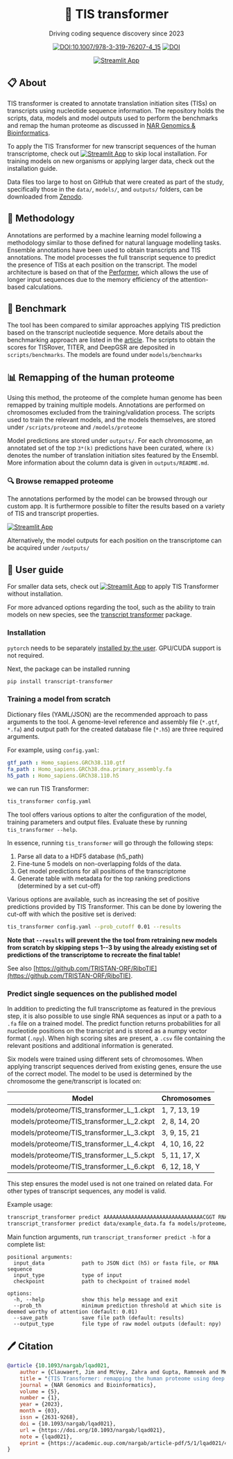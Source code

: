 <div align="center">
<h1>🧬 TIS transformer</h1>

Driving coding sequence discovery since 2023

[![DOI:10.1007/978-3-319-76207-4_15](https://zenodo.org/badge/DOI/10.1007/978-3-319-76207-4_15.svg)](https://doi.org/10.1093/nargab/lqad021)
[![DOI](https://zenodo.org/badge/DOI/10.5281/zenodo.8338189.svg)](https://doi.org/10.5281/zenodo.8338189)

[![Streamlit App](https://static.streamlit.io/badges/streamlit_badge_black_white.svg)](http://jdcla.ugent.be)
</div>

## 📋 About <a name="about"></a>
TIS transformer is created to annotate translation initiation sites (TISs) on transcripts using nucleotide sequence information. The repository holds the scripts, data, models and model outputs used to perform the benchmarks and remap the human proteome as discussed in [NAR Genomics & Bioinformatics](https://academic.oup.com/nargab/article/5/1/lqad021/7069281).

To apply the TIS Transformer for new transcript sequences of the human transcriptome, check out [![Streamlit App](https://static.streamlit.io/badges/streamlit_badge_black_white.svg)](http://localhost:8550/TIS_Transformer_Tool) to skip local installation. For training models on new organisms or applying larger data, check out the installation guide.

Data files too large to host on GitHub that were created as part of the study, specifically those in the `data/`, `models/`, and `outputs/` folders, can be downloaded from [Zenodo](https://doi.org/10.5281/zenodo.8338189).

## 🔗 Methodology <a name="methodology"></a>
Annotations are performed by a machine learning model following a methodology similar to those defined for natural language modelling tasks. Ensemble annotations have been used to obtain transcripts and TIS annotations. The model processes the full transcript sequence to predict the presence of TISs at each position on the transcript. The model architecture is based on that of the [Performer](https://arxiv.org/abs/2009.14794), which allows the use of longer input sequences due to the memory efficiency of the attention-based calculations.

## 📏 Benchmark <a name="benchmark"></a>

The tool has been compared to similar approaches applying TIS prediction based on the transcript nucleotide sequence. More details about the benchmarking approach are listed in the [article](https://doi.org/10.1093/nargab/lqad021). The scripts to obtain the scores for TISRover, TITER, and DeepGSR are deposited in `scripts/benchmarks`. The models are found under `models/benchmarks`

## 📊 Remapping of the human proteome <a name="human"></a>

Using this method, the proteome of the complete human genome has been remapped by training multiple models. Annotations are performed on chromosomes excluded from the training/validation process. The scripts used to train the relevant models, and the models themselves, are stored under `/scripts/proteome` and `/models/proteome`

Model predictions are stored under `outputs/`. For each chromosome, an annotated set of the top `3*(k)` predictions have been curated, where `(k)` denotes the number of translation initiation sites featured by the Ensembl. More information about the column data is given in `outputs/README.md`.

### 🔍 Browse remapped proteome
The annotations performed by the model can be browsed through our custom app. It is furthermore possible to filter the results based on a variety of TIS and transcript properties. 

[![Streamlit App](https://static.streamlit.io/badges/streamlit_badge_black_white.svg)](https://jdcla.ugent.be/TIS_Transformer_Browser)

Alternatively, the model outputs for each position on the transcriptome can be acquired under `/outputs/`


## 📖 User guide <a name="userguide"></a>

For smaller data sets, check out [![Streamlit App](https://static.streamlit.io/badges/streamlit_badge_black_white.svg)](http://localhost:8550/TIS_Transformer_Tool) to apply TIS Transformer without installation.

For more advanced options regarding the tool, such as the ability to train models on new species, see the [transcript transformer](https://github.com/TRISTAN-ORF/transcript_transformer) package.

### Installation 

`pytorch` needs to be separately [installed by the user](https://pytorch.org/get-started/locally/). GPU/CUDA support is not required.

Next, the package can be installed running 
```bash
pip install transcript-transformer
```
### Training a model from scratch

Dictionary files (YAML/JSON) are the recommended approach to pass arguments to the tool. A genome-level reference and assembly file (`*.gtf`, `*.fa`) and output path for the created database file (`*.h5`) are three required arguments. 

For example, using `config.yaml`:

```yaml
gtf_path : Homo_sapiens.GRCh38.110.gtf
fa_path : Homo_sapiens.GRCh38.dna.primary_assembly.fa
h5_path : Homo_sapiens.GRCh38.110.h5
```
we can run TIS Transformer:

```bash
tis_transformer config.yaml
```
The tool offers various options to alter the configuration of the model, training parameters and output files. Evaluate these by running `tis_transformer --help`.

In essence, running `tis_transformer` will go through the following steps:

1. Parse all data to a HDF5 database (h5_path)
2. Fine-tune 5 models on non-overlapping folds of the data.
3. Get model predictions for all positions of the transcriptome
4. Generate table with metadata for the top ranking predictions (determined by a set cut-off)

Various options are available, such as increasing the set of positive predictions provided by TIS Transformer. This can be done by lowering the cut-off with which the positive set is derived:

```bash
tis_transformer config.yaml --prob_cutoff 0.01 --results
```

**Note that `--results` will prevent the the tool from retraining new models from scratch by skipping steps 1--3 by using the already existing set of predictions of the transcriptome to recreate the final table!**

See also [https://github.com/TRISTAN-ORF/RiboTIE](https://github.com/TRISTAN-ORF/RiboTIE).

### Predict single sequences on the published model

In addition to predicting the full transcriptome as featured in the previous step, it is also possible to use single RNA sequences as input or a path to a `.fa` file on a trained model. The predict function returns probabilities for all nucleotide positions on the transcript and is stored as a numpy vector format (`.npy`). When high scoring sites are present, a `.csv` file containing the relevant positions and additional information is generated. 

Six models were trained using different sets of chromosomes. When applying transcript sequences derived from existing genes, ensure the use of the correct model. The model to be used is determined by the chromosome the gene/transcript is located on:

| Model                                    | Chromosomes   |
|------------------------------------------|---------------|
| models/proteome/TIS_transformer_L_1.ckpt | 1, 7, 13, 19  |
| models/proteome/TIS_transformer_L_2.ckpt | 2, 8, 14, 20  |
| models/proteome/TIS_transformer_L_3.ckpt | 3, 9, 15, 21  |
| models/proteome/TIS_transformer_L_4.ckpt | 4, 10, 16, 22 |
| models/proteome/TIS_transformer_L_5.ckpt | 5, 11, 17, X  |
| models/proteome/TIS_transformer_L_6.ckpt | 6, 12, 18, Y  |

This step ensures the model used is not one trained on related data. For other types of transcript sequences, any model is valid.

Example usage:

```bash
transcript_transformer predict AAAAAAAAAAAAAAAAAAAAAAAAAAAAAAAACGGT RNA models/proteome/TIS_transformer_L_1.ckpt
transcript_transformer predict data/example_data.fa fa models/proteome/TIS_transformer_L_2.ckpt
```

Main function arguments, run `transcript_transformer predict -h` for a complete list:

```
positional arguments:
  input_data            path to JSON dict (h5) or fasta file, or RNA sequence
  input_type            type of input
  checkpoint            path to checkpoint of trained model

options:
  -h, --help            show this help message and exit
  --prob_th             minimum prediction threshold at which site is deemed worthy of attention (default: 0.01)
  --save_path           save file path (default: results)
  --output_type         file type of raw model outputs (default: npy)
```

## 🖊️ Citation <a name="citation"></a>
       
```bibtex
@article {10.1093/nargab/lqad021,
    author = {Clauwaert, Jim and McVey, Zahra and Gupta, Ramneek and Menschaert, Gerben},
    title = "{TIS Transformer: remapping the human proteome using deep learning}",
    journal = {NAR Genomics and Bioinformatics},
    volume = {5},
    number = {1},
    year = {2023},
    month = {03},
    issn = {2631-9268},
    doi = {10.1093/nargab/lqad021},
    url = {https://doi.org/10.1093/nargab/lqad021},
    note = {lqad021},
    eprint = {https://academic.oup.com/nargab/article-pdf/5/1/lqad021/49418780/lqad021\_supplemental\_file.pdf},
}
```
